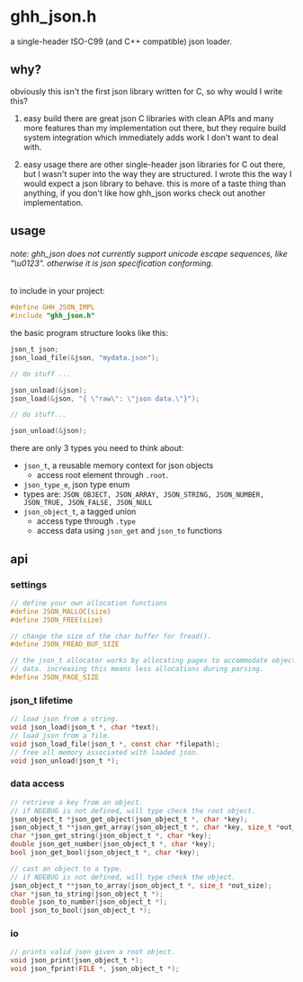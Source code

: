 # ghh_json.h

a single-header ISO-C99 (and C++ compatible) json loader.

## why?

obviously this isn't the first json library
written for C, so why would I write this?

1. easy build
there are great json C libraries with clean APIs and many more features than my
implementation out there, but they require build system integration which
immediately adds work I don't want to deal with.

2. easy usage
there are other single-header json libraries for C out there, but I wasn't super
into the way they are structured. I wrote this the way I would expect a json
library to behave. this is more of a taste thing than anything, if you don't
like how ghh_json works check out another implementation.

## usage

###### note: ghh_json does not currently support unicode escape sequences, like "\u0123". otherwise it is json specification conforming.

to include in your project:

```c
#define GHH_JSON_IMPL
#include "ghh_json.h"
```

the basic program structure looks like this:

```c
json_t json;
json_load_file(&json, "mydata.json");

// do stuff ...

json_unload(&json);
json_load(&json, "{ \"raw\": \"json data.\"}");

// do stuff...

json_unload(&json);
```

there are only 3 types you need to think about:
- `json_t`, a reusable memory context for json objects
  - access root element through `.root`.
- `json_type_e`, json type enum
- types are: `JSON_OBJECT, JSON_ARRAY, JSON_STRING, JSON_NUMBER, JSON_TRUE,
  JSON_FALSE, JSON_NULL`
- `json_object_t`, a tagged union
  - access type through `.type`
  - access data using `json_get` and `json_to` functions

## api

### settings

```c
// define your own allocation functions
#define JSON_MALLOC(size)
#define JSON_FREE(size)

// change the size of the char buffer for fread().
#define JSON_FREAD_BUF_SIZE

// the json_t allocator works by allocating pages to accommodate objects and
// data. increasing this means less allocations during parsing.
#define JSON_PAGE_SIZE
```

### json_t lifetime

```c
// load json from a string.
void json_load(json_t *, char *text);
// load json from a file.
void json_load_file(json_t *, const char *filepath);
// free all memory associated with loaded json.
void json_unload(json_t *);
```

### data access

```c
// retrieve a key from an object.
// if NDEBUG is not defined, will type check the root object.
json_object_t *json_get_object(json_object_t *, char *key);
json_object_t **json_get_array(json_object_t *, char *key, size_t *out_size);
char *json_get_string(json_object_t *, char *key);
double json_get_number(json_object_t *, char *key);
bool json_get_bool(json_object_t *, char *key);

// cast an object to a type.
// if NDEBUG is not defined, will type check the object.
json_object_t **json_to_array(json_object_t *, size_t *out_size);
char *json_to_string(json_object_t *);
double json_to_number(json_object_t *);
bool json_to_bool(json_object_t *);
```

### io

```c
// prints valid json given a root object.
void json_print(json_object_t *);
void json_fprint(FILE *, json_object_t *);
```
